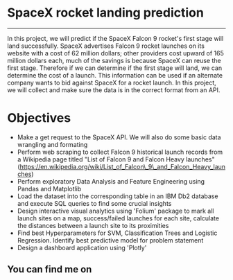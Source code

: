 # **SpaceX rocket landing prediction**
---------------------------------------

In this project, we will predict if the SpaceX Falcon 9 rocket's first stage will land successfully. SpaceX advertises Falcon 9 rocket launches on its website with a cost of 62 million dollars; other providers cost upward of 165 million dollars each, much of the savings is because SpaceX can reuse the first stage. Therefore if we can determine if the first stage will land, we can determine the cost of a launch. This information can be used if an alternate company wants to bid against SpaceX for a rocket launch. In this project, we will collect and make sure the data is in the correct format from an API.

# **Objectives**
* Make a get request to the SpaceX API. We will also do some basic data wrangling and formating
* Perform web scraping to collect Falcon 9 historical launch records from a Wikipedia page titled "List of Falcon 9 and Falcon Heavy launches" (https://en.wikipedia.org/wiki/List_of_Falcon\_9\_and_Falcon_Heavy_launches)
* Perform exploratory Data Analysis and Feature Engineering using Pandas and Matplotlib
* Load the dataset into the corresponding table in an IBM Db2 database and execute SQL queries to find some crucial insights
* Design interactive visual analytics using 'Folium' package to mark all launch sites on a map, success/failed launches for each site, calculate the distances between a launch site to its proximities
* Find best Hyperparameters for SVM, Classification Trees and Logistic Regression. Identify best predictive model for problem statement
* Design a dashboard application using 'Plotly'



## You can find me on <a href="http://www.linkedin.com/in/harshit-mittal-52b292131"> <img src="https://upload.wikimedia.org/wikipedia/commons/thumb/c/ca/LinkedIn_logo_initials.png/768px-LinkedIn_logo_initials.png" width="17" height="17" /></a>
